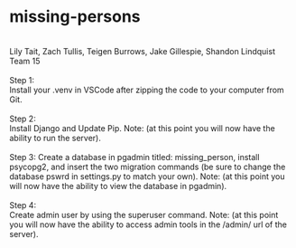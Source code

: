 # missing-persons
<br>
Lily Tait, Zach Tullis, Teigen Burrows, Jake Gillespie, Shandon Lindquist
<br>
Team 15
<br><br>
Step 1:
<br>
Install your .venv in VSCode after zipping the code to your computer from Git.
<br><br>
Step 2:
<br>
Install Django and Update Pip.
Note: (at this point you will now have the ability to run the server).
<br><br>
Step 3:
Create a database in pgadmin titled: missing_person, install psycopg2, and
insert the two migration commands (be sure to change the database pswrd in settings.py to match your own).
Note: (at this point you will now have the ability to view the database in pgadmin).
<br><br>
Step 4:
<br>
Create admin user by using the superuser command.
Note: (at this point you will now have the ability to access admin tools in the /admin/ url of the server).


